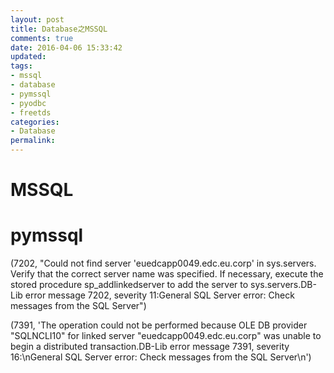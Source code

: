 ```yaml
---
layout: post
title: Database之MSSQL
comments: true
date: 2016-04-06 15:33:42
updated:
tags:
- mssql
- database
- pymssql
- pyodbc
- freetds
categories:
- Database
permalink:
---
```


# MSSQL

# pymssql

(7202, "Could not find server 'euedcapp0049.edc.eu.corp' in sys.servers. Verify
that the correct server name was specified. If necessary, execute the stored
procedure sp_addlinkedserver to add the server to sys.servers.DB-Lib error
message 7202, severity 11:General SQL Server error: Check messages from the SQL
Server")


(7391, 'The operation could not be performed because OLE DB provider "SQLNCLI10"
for linked server "euedcapp0049.edc.eu.corp" was unable to begin a distributed
transaction.DB-Lib error message 7391, severity 16:\nGeneral SQL Server error:
Check messages from the SQL Server\n')
